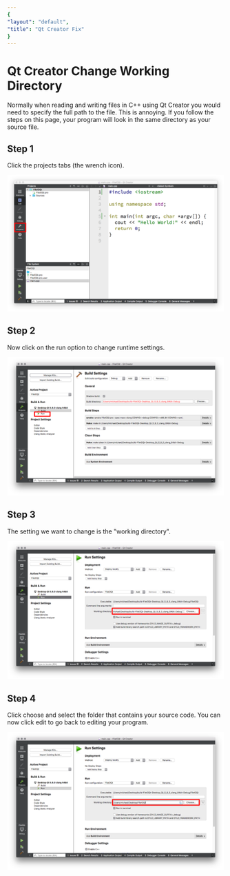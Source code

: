 ```yaml
---
{
"layout": "default",
"title": "Qt Creator Fix"
}
---
```


# Qt Creator Change Working Directory

Normally when reading and writing files in C++ using Qt Creator you would need
to specify the full path to the file. This is annoying. If you follow the steps
on this page, your program will look in the same directory as your source file.

## Step 1

Click the projects tabs (the wrench icon).

![file1](file1.png)

## Step 2

Now click on the run option to change runtime settings.

![file2](file2.png)

## Step 3

The setting we want to change is the "working directory".

![file3](file3.png)

## Step 4

Click choose and select the folder that contains your source code. You can now
click edit to go back to editing your program.

![file4](file4.png)

